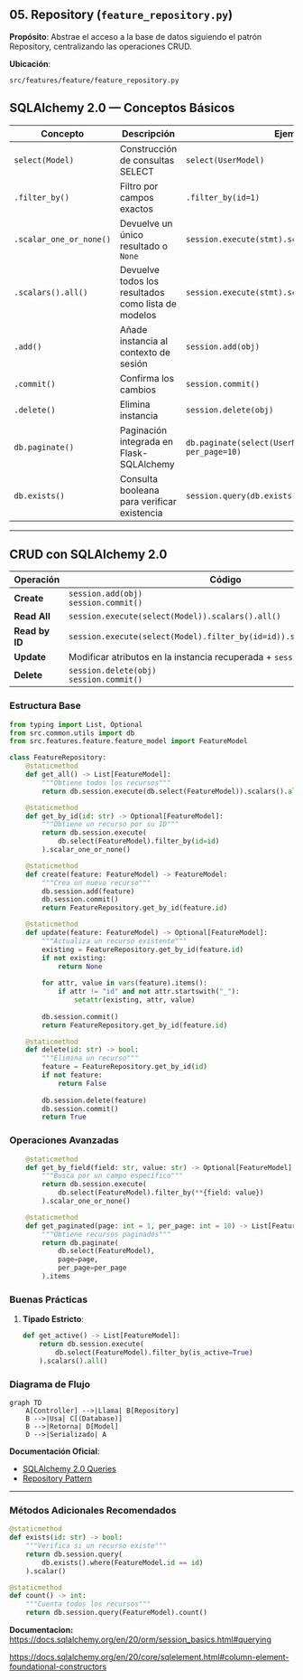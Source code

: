
## 05. Repository (`feature_repository.py`)
**Propósito**: Abstrae el acceso a la base de datos siguiendo el patrón Repository, centralizando las operaciones CRUD.

**Ubicación**:  
```
src/features/feature/feature_repository.py
```


## SQLAlchemy 2.0 — Conceptos Básicos

|Concepto|Descripción|Ejemplo|
|---|---|---|
|`select(Model)`|Construcción de consultas SELECT|`select(UserModel)`|
|`.filter_by()`|Filtro por campos exactos|`.filter_by(id=1)`|
|`.scalar_one_or_none()`|Devuelve un único resultado o `None`|`session.execute(stmt).scalar_one_or_none()`|
|`.scalars().all()`|Devuelve todos los resultados como lista de modelos|`session.execute(stmt).scalars().all()`|
|`.add()`|Añade instancia al contexto de sesión|`session.add(obj)`|
|`.commit()`|Confirma los cambios|`session.commit()`|
|`.delete()`|Elimina instancia|`session.delete(obj)`|
|`db.paginate()`|Paginación integrada en Flask-SQLAlchemy|`db.paginate(select(UserModel), page=1, per_page=10)`|
|`db.exists()`|Consulta booleana para verificar existencia|`session.query(db.exists().where(...)).scalar()`|

---

## CRUD con SQLAlchemy 2.0

| Operación      | Código                                                                 |
| -------------- | ---------------------------------------------------------------------- |
| **Create**     | `session.add(obj)`  <br>`session.commit()`                             |
| **Read All**   | `session.execute(select(Model)).scalars().all()`                       |
| **Read by ID** | `session.execute(select(Model).filter_by(id=id)).scalar_one_or_none()` |
| **Update**     | Modificar atributos en la instancia recuperada + `session.commit()`    |
| **Delete**     | `session.delete(obj)`  <br>`session.commit()`                          |


### Estructura Base
```python
from typing import List, Optional
from src.common.utils import db
from src.features.feature.feature_model import FeatureModel

class FeatureRepository:
    @staticmethod
    def get_all() -> List[FeatureModel]:
        """Obtiene todos los recursos"""
        return db.session.execute(db.select(FeatureModel)).scalars().all()

    @staticmethod
    def get_by_id(id: str) -> Optional[FeatureModel]:
        """Obtiene un recurso por su ID"""
        return db.session.execute(
            db.select(FeatureModel).filter_by(id=id)
        ).scalar_one_or_none()

    @staticmethod
    def create(feature: FeatureModel) -> FeatureModel:
        """Crea un nuevo recurso"""
        db.session.add(feature)
        db.session.commit()
        return FeatureRepository.get_by_id(feature.id)

    @staticmethod
    def update(feature: FeatureModel) -> Optional[FeatureModel]:
        """Actualiza un recurso existente"""
        existing = FeatureRepository.get_by_id(feature.id)
        if not existing:
            return None
            
        for attr, value in vars(feature).items():
            if attr != "id" and not attr.startswith("_"):
                setattr(existing, attr, value)
                
        db.session.commit()
        return FeatureRepository.get_by_id(feature.id)

    @staticmethod
    def delete(id: str) -> bool:
        """Elimina un recurso"""
        feature = FeatureRepository.get_by_id(id)
        if not feature:
            return False
            
        db.session.delete(feature)
        db.session.commit()
        return True
```

### Operaciones Avanzadas
```python
    @staticmethod
    def get_by_field(field: str, value: str) -> Optional[FeatureModel]:
        """Busca por un campo específico"""
        return db.session.execute(
            db.select(FeatureModel).filter_by(**{field: value})
        ).scalar_one_or_none()

    @staticmethod
    def get_paginated(page: int = 1, per_page: int = 10) -> List[FeatureModel]:
        """Obtiene recursos paginados"""
        return db.paginate(
            db.select(FeatureModel),
            page=page,
            per_page=per_page
        ).items
```

### Buenas Prácticas

1. **Tipado Estricto**:
   ```python
   def get_active() -> List[FeatureModel]:
       return db.session.execute(
           db.select(FeatureModel).filter_by(is_active=True)
       ).scalars().all()
   ```

### Diagrama de Flujo
```mermaid
graph TD
    A[Controller] -->|Llama| B[Repository]
    B -->|Usa| C[(Database)]
    B -->|Retorna| D[Model]
    D -->|Serializado| A
```

**Documentación Oficial**:
- [SQLAlchemy 2.0 Queries](https://docs.sqlalchemy.org/en/20/orm/queryguide.html)
- [Repository Pattern](https://learn.microsoft.com/en-us/dotnet/architecture/microservices/microservice-ddd-cqrs-patterns/infrastructure-persistence-layer-design)

---

### Métodos Adicionales Recomendados

```python
@staticmethod
def exists(id: str) -> bool:
    """Verifica si un recurso existe"""
    return db.session.query(
        db.exists().where(FeatureModel.id == id)
    ).scalar()

@staticmethod
def count() -> int:
    """Cuenta todos los recursos"""
    return db.session.query(FeatureModel).count()
```


**Documentacion:**
https://docs.sqlalchemy.org/en/20/orm/session_basics.html#querying

https://docs.sqlalchemy.org/en/20/core/sqlelement.html#column-element-foundational-constructors

